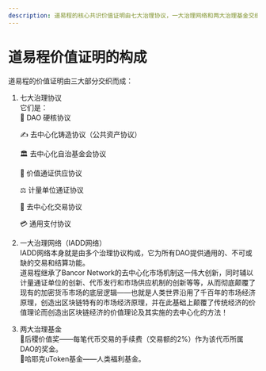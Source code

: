 ```yaml
---
description: 道易程的核心共识价值证明由七大治理协议，一大治理网络和两大治理基金交织而成。
---
```


# 道易程价值证明的构成

道易程的价值证明由三大部分交织而成：

1.  七大治理协议\
    它们是：\
    📑 DAO 硬核协议

    ✍️ 去中心化铸造协议（公共资产协议）

    🏛️ 去中心化自治基金会协议

    🔀 价值通证供应协议

    ⚖️ 计量单位通证协议

    💱 去中心化交易协议

    💳 通用支付协议
2. 一大治理网络（IADD网络）\
   IADD网络本身就是由多个治理协议构成，它为所有DAO提供通用的、不可或缺的交易和结算功能。\
   道易程继承了Bancor Network的去中心化市场机制这一伟大创新，同时辅以计量通证单位的创新、代币发行和市场供应机制的创新等等，从而彻底颠覆了现有的加密货币市场的底层逻辑——也就是人类世界沿用了千百年的市场经济原理，创造出区块链特有的市场经济原理，并在此基础上颠覆了传统经济的价值理论而创造出区块链经济的价值理论及其实施的去中心化的方法！
3. 两大治理基金\
   🌹后稷价值奖——每笔代币交易的手续费（交易额的2%）作为该代币所属DAO的奖金。\
   💖哈耶克uToken基金——人类福利基金。
